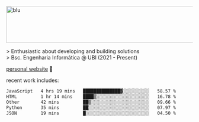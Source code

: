 
<img width="1415" height="100" alt="blu" src="https://github.com/rdsilva01/rdsilva01/assets/101207588/deb060e5-d035-4f09-b511-e3f50605b207">

\> Enthusiastic about developing and building solutions <br>
\> Bsc. Engenharia Informática @ UBI (2021 - Present)

<a href="https://www.rodrigosilva.live/">personal website</a> 🏁

<!-- ![](https://komarev.com/ghpvc/?username=rdsilva01) -->

recent work includes:
<!--START_SECTION:waka-->

```txt
JavaScript   4 hrs 19 mins   ██████████████▓░░░░░░░░░░   58.57 %
HTML         1 hr 14 mins    ████▒░░░░░░░░░░░░░░░░░░░░   16.78 %
Other        42 mins         ██▒░░░░░░░░░░░░░░░░░░░░░░   09.66 %
Python       35 mins         ██░░░░░░░░░░░░░░░░░░░░░░░   07.97 %
JSON         19 mins         █░░░░░░░░░░░░░░░░░░░░░░░░   04.50 %
```

<!--END_SECTION:waka-->

